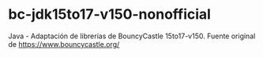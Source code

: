 # bc-jdk15to17-v150-nonofficial
Java - Adaptación de librerías de BouncyCastle 15to17-v150. Fuente original de https://www.bouncycastle.org/
